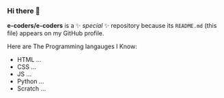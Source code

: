 ### Hi there 👋

**e-coders/e-coders** is a ✨ _special_ ✨ repository because its `README.md` (this file) appears on my GitHub profile.

Here are The Programming langauges I Know:

- HTML ...
- CSS ...
- JS ...
- Python ...
- Scratch ...
